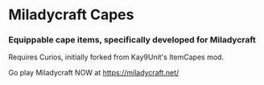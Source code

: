 # Miladycraft Capes
### Equippable cape items, specifically developed for Miladycraft

Requires Curios, initially forked from Kay9Unit's ItemCapes mod.

Go play Miladycraft NOW at https://miladycraft.net/